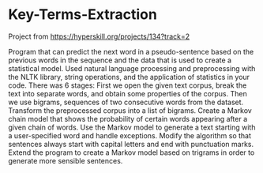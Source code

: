 # Key-Terms-Extraction
Project from https://hyperskill.org/projects/134?track=2

Program that can predict the next word in a pseudo-sentence based on the previous words in the sequence and the data that is used to create a statistical model. Used natural language processing and preprocessing with the NLTK library, string operations, and the application of statistics in your code.
There was 6 stages:
First we open the given text corpus, break the text into separate words, and obtain some properties of the corpus.
Then we use bigrams, sequences of two consecutive words from the dataset. Transform the preprocessed corpus into a list of bigrams. 
Create a Markov chain model that shows the probability of certain words appearing after a given chain of words. 
Use the Markov model to generate a text starting with a user-specified word and handle exceptions. 
Modify the algorithm so that sentences always start with capital letters and end with punctuation marks. 
Extend the program to create a Markov model based on trigrams in order to generate more sensible sentences. 
